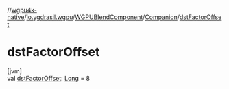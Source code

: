 //[wgpu4k-native](../../../../index.md)/[io.ygdrasil.wgpu](../../index.md)/[WGPUBlendComponent](../index.md)/[Companion](index.md)/[dstFactorOffset](dst-factor-offset.md)

# dstFactorOffset

[jvm]\
val [dstFactorOffset](dst-factor-offset.md): [Long](https://kotlinlang.org/api/core/kotlin-stdlib/kotlin/-long/index.html) = 8